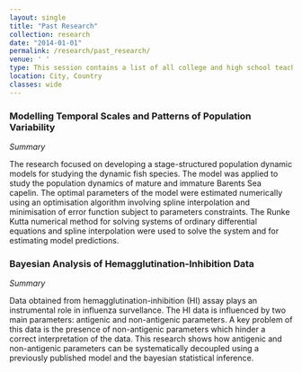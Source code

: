 ```yaml
---
layout: single
title: "Past Research"
collection: research
date: "2014-01-01"
permalink: /research/past_research/
venue: ' '
type: This session contains a list of all college and high school teaching experiences
location: City, Country
classes: wide
---
```



### Modelling Temporal Scales and Patterns of Population Variability

*Summary* 

The research focused on developing a stage-structured population dynamic models for studying the dynamic fish species. The model was applied to study the population dynamics of mature and immature Barents Sea capelin. The optimal parameters of the model were estimated numerically using an optimisation algorithm involving spline interpolation and minimisation of error function subject to parameters constraints. The Runke Kutta numerical method for solving systems of ordinary differential equations and spline interpolation were used to solve the system and for estimating
model predictions.

### Bayesian Analysis of Hemagglutination-Inhibition Data

*Summary*

Data obtained from hemagglutination-inhibition (HI) assay plays an instrumental role in influenza survellance. The HI data is influenced by two main parameters: antigenic and non-antigenic parameters. A key problem of this data is the presence of non-antigenic parameters which hinder a correct
interpretation of the data. This research shows how antigenic and non-antigenic parameters can be systematically decoupled using a previously published model and the bayesian statistical inference.

